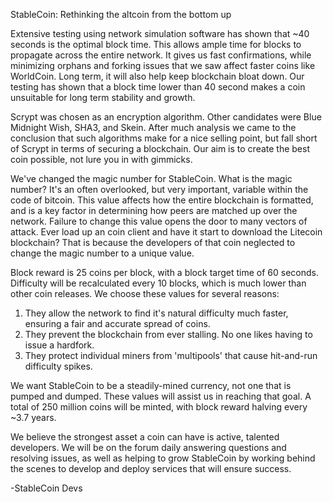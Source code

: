StableCoin: Rethinking the altcoin from the bottom up

Extensive testing using network simulation software has shown that ~40 seconds is the optimal block time. This allows ample time for blocks to propagate across the entire network. It gives us fast confirmations, while minimizing orphans and forking issues that we saw affect faster coins like WorldCoin. Long term, it will also help keep blockchain bloat down. Our testing has shown that a block time lower than 40 second makes a coin unsuitable for long term stability and growth.

Scrypt was chosen as an encryption algorithm. Other candidates were Blue Midnight Wish, SHA3, and Skein. After much analysis we came to the conclusion that such algorithms make for a nice selling point, but fall short of Scrypt in terms of securing a blockchain. Our aim is to create the best coin possible, not lure you in with gimmicks.

We've changed the magic number for StableCoin. What is the magic number? It's an often overlooked, but very important, variable within the code of bitcoin. This value affects how the entire blockchain is formatted, and is a key factor in determining how peers are matched up over the network. Failure to change this value opens the door to many vectors of attack. Ever load up an coin client and have it start to download the Litecoin blockchain? That is because the developers of that coin neglected to change the magic number to a unique value.

Block reward is 25 coins per block, with a block target time of 60 seconds. Difficulty will be recalculated every 10 blocks, which is much lower than other coin releases. We choose these values for several reasons:

1) They allow the network to find it's natural difficulty much faster, ensuring a fair and accurate spread of coins.
2) They prevent the blockchain from ever stalling. No one likes having to issue a hardfork.
3) They protect individual miners from 'multipools' that cause hit-and-run difficulty spikes.

We want StableCoin to be a steadily-mined currency, not one that is pumped and dumped. These values will assist us in reaching that goal. A total of 250 million coins will be minted, with block reward halving every ~3.7 years.

We believe the strongest asset a coin can have is active, talented developers. We will be on the forum daily answering questions and resolving issues, as well as helping to grow StableCoin by working behind the scenes to develop and deploy services that will ensure success. 


-StableCoin Devs